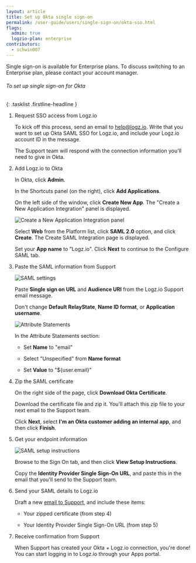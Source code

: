 ```yaml
---
layout: article
title: Set up Okta single sign-on
permalink: /user-guide/users/single-sign-on/okta-sso.html
flags:
  admin: true
  logzio-plan: enterprise
contributors:
  - schwin007
---
```


Single sign-on is available for Enterprise plans.
To discuss switching to an Enterprise plan, please contact your account manager.

###### To set up single sign-on for Okta

{: .tasklist .firstline-headline }
1. Request SSO access from Logz.io

    To kick off this process, send an email to [help@logz.io](mailto:help@logz.io).
    Write that you want to set up Okta SAML SSO for Logz.io, and include your Logz.io account ID in the message.

    The Support team will respond with the connection information you'll need to give in Okta.

2. Add Logz.io to Okta

    In Okta, click **Admin**.

    In the Shortcuts panel (on the right), click **Add Applications**.

    On the left side of the window, click **Create New App**.
    The "Create a New Application Integration" panel is displayed.

    ![Create a New Application Integration panel]({{site.baseurl}}/images/sso-providers/okta/create-a-new-application-integration.png)

    Select **Web** from the Platform list, click **SAML 2.0** option, and click **Create**.
    The Create SAML Integration page is displayed.

    Set your **App name** to "Logz.io". Click **Next** to continue to the Configure SAML tab.

3.  Paste the SAML information from Support

    ![SAML settings]({{site.baseurl}}/images/sso-providers/okta/saml-settings.png)

    Paste **Single sign on URL** and **Audience URI** from the Logz.io Support email message.

    Don't change **Default RelayState**, **Name ID format**, or **Application username**.

    ![Attribute Statements]({{site.baseurl}}/images/sso-providers/okta/attribute-statements.png)

    In the Attribute Statements section:

    * Set **Name** to "email"

    * Select "Unspecified" from **Name format**

    * Set **Value** to "${user.email}"

4. Zip the SAML certificate

    On the right side of the page, click **Download Okta Certificate**.

    Download the certificate file and zip it.
    You'll attach this zip file to your next email to the Support team.

    Click **Next**, select **I'm an Okta customer adding an internal app**, and then click **Finish**.

5.  Get your endpoint information

    ![SAML setup instructions]({{site.baseurl}}/images/sso-providers/okta/view-setup-instructions.png)

    Browse to the Sign On tab, and then click **View Setup Instructions**.

    Copy the **Identity Provider Single Sign-On URL**, and paste this in the email that you'll send to the Support team.

6.  Send your SAML details to Logz.io

    Draft a new [email to Support](mailto:help@logz.io), and include these items:

    * Your zipped certificate (from step 4)

    * Your Identity Provider Single Sign-On URL (from step 5)

7.  Receive confirmation from Support

    When Support has created your Okta + Logz.io connection, you're done!
    You can start logging in to Logz.io through your Apps portal.
